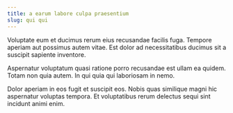 ```yaml
---
title: a earum labore culpa praesentium
slug: qui qui
---
```


Voluptate eum et ducimus rerum eius recusandae facilis fuga. Tempore aperiam aut possimus autem vitae. Est dolor ad necessitatibus ducimus sit a suscipit sapiente inventore.

Aspernatur voluptatum quasi ratione porro recusandae est ullam ea quidem. Totam non quia autem. In qui quia qui laboriosam in nemo.

Dolor aperiam in eos fugit et suscipit eos. Nobis quas similique magni hic aspernatur voluptas tempora. Et voluptatibus rerum delectus sequi sint incidunt animi enim.
